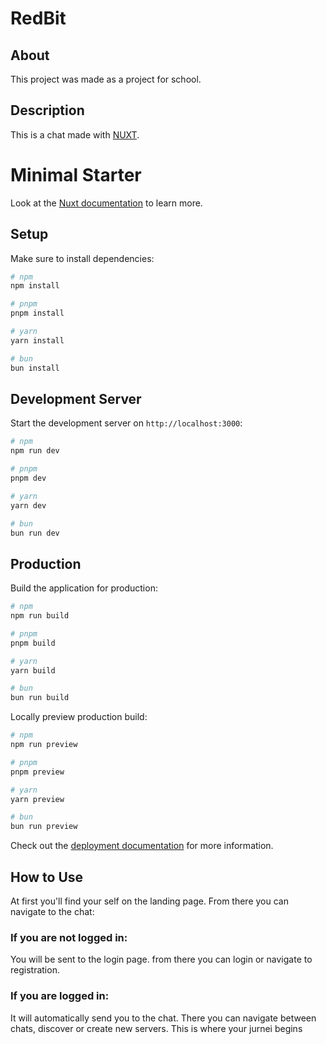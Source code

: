 # RedBit

## About

This project was made as a project for school.

## Description

This is a chat made with [NUXT](https://nuxt.com/).


# Minimal Starter

Look at the [Nuxt documentation](https://nuxt.com/docs/getting-started/introduction) to learn more.

## Setup

Make sure to install dependencies:

```bash
# npm
npm install

# pnpm
pnpm install

# yarn
yarn install

# bun
bun install
```

## Development Server

Start the development server on `http://localhost:3000`:

```bash
# npm
npm run dev

# pnpm
pnpm dev

# yarn
yarn dev

# bun
bun run dev
```

## Production

Build the application for production:

```bash
# npm
npm run build

# pnpm
pnpm build

# yarn
yarn build

# bun
bun run build
```

Locally preview production build:

```bash
# npm
npm run preview

# pnpm
pnpm preview

# yarn
yarn preview

# bun
bun run preview
```

Check out the [deployment documentation](https://nuxt.com/docs/getting-started/deployment) for more information.

## How to Use

At first you'll find your self on the landing page.
From there you can navigate to the chat: 

### If you are not logged in:

You will be sent to the login page. from there you can login or navigate to registration.

### If you are logged in:

It will automatically send you to the chat.
There you can navigate between chats, discover or create new servers.
This is where your jurnei begins
